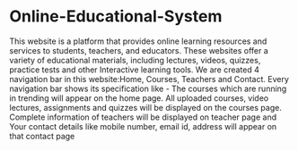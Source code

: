 # Online-Educational-System
This website is a platform that provides online learning resources and services to students, teachers, and educators. These  websites offer a variety of educational materials, including lectures, videos, quizzes, practice tests and other Interactive  learning tools.
                                We are created 4 navigation bar in this website:Home, Courses, Teachers and Contact.
                                Every navigation bar shows its specification like - The courses which are running in trending will appear on the home page. All uploaded courses, video lectures, assignments and 
                                quizzes will be displayed on the courses page. Complete information of teachers will be displayed on teacher page and Your contact details like mobile number, email id, address will 
                                appear on that contact page
